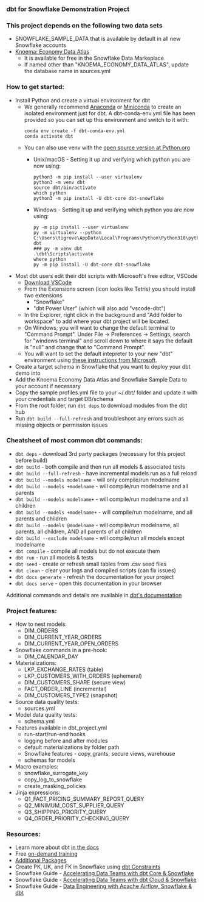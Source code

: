 ### dbt for Snowflake Demonstration Project

### This project depends on the following two data sets
- SNOWFLAKE_SAMPLE_DATA that is available by default in all new Snowflake accounts
- [Knoema: Economy Data Atlas](https://www.snowflake.com/datasets/knoema-economy-data-atlas/)
    - It is available for free in the Snowflake Data Markeplace
    - If named other than "KNOEMA_ECONOMY_DATA_ATLAS", update the database name in sources.yml

### How to get started:

- Install Python and create a virtual environment for dbt
  - We generally recommend [Anaconda](https://www.anaconda.com/) or [Miniconda](https://docs.conda.io/en/latest/miniconda.html) to create an isolated environment just for dbt. A dbt-conda-env.yml file has been provided so you can set up this environment and switch to it with:
    ```
    conda env create -f dbt-conda-env.yml
    conda activate dbt
    ```
  - You can also use venv with the [open source version at Python.org](https://www.python.org/downloads/)
    - Unix/macOS - Setting it up and verifying which python you are now using:
        ```
        python3 -m pip install --user virtualenv
        python3 -m venv dbt
        source dbt/bin/activate
        which python
        python3 -m pip install -U dbt-core dbt-snowflake
        ```

    - Windows - Setting it up and verifying which python you are now using:
        ```
        py -m pip install --user virtualenv
        py -m virtualenv --python C:\Users\tigrove\AppData\Local\Programs\Python\Python310\python.exe dbt
        ### py -m venv dbt
        .\dbt\Scripts\activate
        where python
        py -m pip install -U dbt-core dbt-snowflake
        ```
- Most dbt users edit their dbt scripts with Microsoft's free editor, VSCode
  - [Download VSCode](https://code.visualstudio.com/Download)
  - From the Extensions screen (icon looks like Tetris) you should install two extensions
    - "Snowflake"
    - "dbt Power User" (which will also add "vscode-dbt")
  - In the Explorer, right click in the background and "Add folder to workspace" to add where your dbt project will be located.
  - On Windows, you will want to change the default terminal to "Command Prompt". Under File -> Preferences -> Settings, search for "windows terminal" and scroll down to where it says the default is "null" and change that to "Command Prompt".
  - You will want to set the default intepreter to your new "dbt" environment using [these instructions from Microsoft](https://code.visualstudio.com/docs/python/python-tutorial#_select-a-python-interpreter).
- Create a target schema in Snowflake that you want to deploy your dbt demo into
- Add the Knoema Economy Data Atlas and Snowflake Sample Data to your account if necessary
- Copy the sample profiles.yml file to your ~/.dbt/ folder and update it with your credentials and target DB/schema
- From the root folder, run `dbt deps` to download modules from the dbt hub
- Run `dbt build --full-refresh` and troubleshoot any errors such as missing objects or permission issues

### Cheatsheet of most common dbt commands:
- `dbt deps` - download 3rd party packages (necessary for this project before build)
- `dbt build` - both compile and then run all models & associated tests
- `dbt build --full-refresh` - have incremental models run as a full reload
- `dbt build --models modelname` - will only compile/run modelname
- `dbt build --models +modelname` - will compile/run modelname and all parents
- `dbt build --models modelname+` - will compile/run modelname and all children
- `dbt build --models +modelname+` - will compile/run modelname, and all parents and children
- `dbt build --models @modelname` - will compile/run modelname, all parents, all children, AND all parents of all children
- `dbt build --exclude modelname` - will compile/run all models except modelname
- `dbt compile` - compile all models but do not execute them
- `dbt run` - run all models & tests
- `dbt seed` - create or refresh small tables from .csv seed files
- `dbt clean` - clear your logs and compiled scripts (can fix issues)
- `dbt docs generate` - refresh the documentation for your project
- `dbt docs serve` - open this documentation in your browser

Additional commands and details are available in [dbt's documentation](https://docs.getdbt.com/reference/dbt-commands)

### Project features:
- How to nest models:
    - DIM_ORDERS
    - DIM_CURRENT_YEAR_ORDERS
    - DIM_CURRENT_YEAR_OPEN_ORDERS
- Snowflake commands in a pre-hook:
    - DIM_CALENDAR_DAY
- Materializations:
    - LKP_EXCHANGE_RATES (table)
    - LKP_CUSTOMERS_WITH_ORDERS (ephemeral)
    - DIM_CUSTOMERS_SHARE (secure view)
    - FACT_ORDER_LINE (incremental)
    - DIM_CUSTOMERS_TYPE2 (snapshot)
- Source data quality tests:
    - sources.yml
- Model data quality tests:
    - schema.yml
- Features available in dbt_project.yml
    - run-start/run-end hooks
    - logging before and after modules
    - default materializations by folder path
    - Snowflake features - copy_grants, secure views, warehouse
    - schemas for models
- Macro examples:
    - snowflake_surrogate_key
    - copy_log_to_snowflake
    - create_masking_policies
- Jinja expressions:
    - Q1_FACT_PRICING_SUMMARY_REPORT_QUERY
    - Q2_MINIMUM_COST_SUPPLIER_QUERY
    - Q3_SHIPPING_PRIORITY_QUERY
    - Q4_ORDER_PRIORITY_CHECKING_QUERY


### Resources:
- Learn more about dbt [in the docs](https://docs.getdbt.com/docs/introduction)
- Free [on-demand training](https://courses.getdbt.com/)
- [Additional Packages](https://hub.getdbt.com/)
- Create PK, UK, and FK in Snowflake using [dbt Constraints](https://github.com/Snowflake-Labs/dbt_constraints)
- Snowflake Guide - [Accelerating Data Teams with dbt Core & Snowflake](https://quickstarts.snowflake.com/guide/data_teams_with_dbt_core/index.html)
- Snowflake Guide - [Accelerating Data Teams with dbt Cloud & Snowflake](https://quickstarts.snowflake.com/guide/data_teams_with_dbt_cloud/index.html)
- Snowflake Guide - [Data Engineering with Apache Airflow, Snowflake & dbt](https://quickstarts.snowflake.com/guide/data_engineering_with_apache_airflow/index.html)
